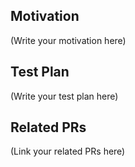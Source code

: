 <!-- Thank you for submitting the PR! We appreciate you spending the time to work on these changes! -->

## Motivation

(Write your motivation here)

## Test Plan

<!--
    If you changed any code, please provide us with clear instructions on how you verified your changes work.
    Bonus points for screenshots and videos!
-->

(Write your test plan here)

## Related PRs

<!--
    If this PR adds or changes functionality, please take some time to
    update the docs at https://github.com/rasung/snarkVM and https://github.com/AleoHQ/protocol-docs,
    and link to your PR here.
-->

(Link your related PRs here)
